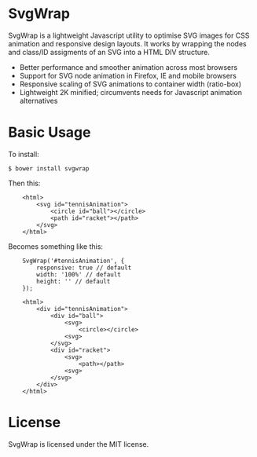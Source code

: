 # SvgWrap #

SvgWrap is a lightweight Javascript utility to optimise SVG images for CSS animation and responsive design layouts. It works by wrapping the nodes and class/ID assigments of an SVG into a HTML DIV structure.

* Better performance and smoother animation across most browsers
* Support for SVG node animation in Firefox, IE and mobile browsers
* Responsive scaling of SVG animations to container width (ratio-box)
* Lightweight 2K minified; circumvents needs for Javascript animation alternatives

# Basic Usage #

To install:

```
$ bower install svgwrap

```

Then this:

```
	<html>
		<svg id="tennisAnimation">
			<circle id="ball"></circle>
			<path id="racket"></path>
		</svg>
	</html>
```

Becomes something like this:


```
	SvgWrap('#tennisAnimation', {
		responsive: true // default
		width: '100%' // default 
		height: '' // default 
	});
```

```
	<html>
		<div id="tennisAnimation">
			<div id="ball">
				<svg>
					<circle></circle>
				<svg>
			</svg>
			<div id="racket">
				<svg>
					<path></path>
				<svg>
			</svg>
		</div>
	</html>
```


# License #

SvgWrap is licensed under the MIT license.

